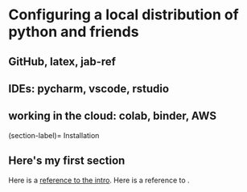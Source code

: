 # Configuring a local distribution of python and friends 
## GitHub, latex, jab-ref 
## IDEs: pycharm, vscode, rstudio   
## working in the cloud: colab, binder, AWS
(section-label)= Installation
## Here's my first section
Here is a [reference to the intro](../intro.md). 
Here is a reference to [](section-label).
